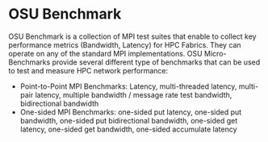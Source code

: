 
# OSU Benchmark

OSU Benchmark is a collection of MPI test suites that enable to collect key performance metrics (Bandwidth, Latency) for HPC Fabrics. They can operate on any of the standard MPI implementations.
OSU Micro-Benchmarks provide several different type of benchmarks that can be used to test and measure HPC network performance:

* Point-to-Point MPI Benchmarks: Latency, multi-threaded latency, multi-pair latency, multiple bandwidth / message rate test bandwidth, bidirectional bandwidth
* One-sided MPI Benchmarks: one-sided put latency, one-sided put bandwidth, one-sided put bidirectional bandwidth, one-sided get latency, one-sided get bandwidth, one-sided accumulate latency
